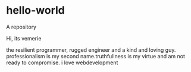 # hello-world
A repository

 Hi, its vemerie
 
 the resilient programmer, rugged engineer and a kind and loving guy.
 professionalism is my second name.truthfullness is my virtue and 
 am not ready to compromise.
  i love webdevelopment
